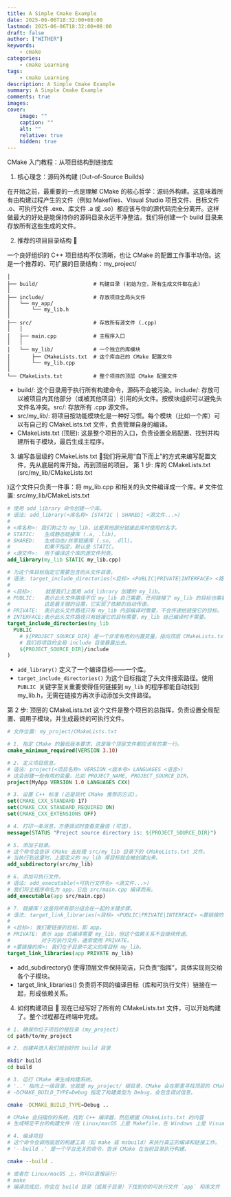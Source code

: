 ```yaml
---
title: A Simple Cmake Example
date: 2025-06-06T18:32:00+08:00
lastmod: 2025-06-06T18:32:00+08:00
draft: false
author: ["WITHER"]
keywords: 
    - cmake
categories:
    - cmake Learning
tags:
    - cmake Learning
description: A Simple Cmake Example
summary: A Simple Cmake Example
comments: true
images: 
cover:
    image: ""
    caption: ""
    alt: ""
    relative: true
    hidden: true
---
```


CMake 入门教程：从项目结构到链接库
1. 核心理念：源码外构建 (Out-of-Source Builds)

在开始之前，最重要的一点是理解 CMake 的核心哲学：源码外构建。这意味着所有由构建过程产生的文件（例如 Makefiles、Visual Studio 项目文件、目标文件 .o、可执行文件 .exe、库文件 .a 或 .so）都应该与你的源代码完全分离开。这样做最大的好处是能保持你的源码目录永远干净整洁。我们将创建一个 build 目录来存放所有这些生成的文件。

2. 推荐的项目目录结构 📂

一个良好组织的 C++ 项目结构不仅清晰，也让 CMake 的配置工作事半功倍。这是一个推荐的、可扩展的目录结构：my_project/
```plaintext
│
├── build/                  # 构建目录 (初始为空，所有生成文件都在此)
│
├── include/                # 存放项目全局头文件
│   └── my_app/
│       └── my_lib.h
│
├── src/                    # 存放所有源文件 (.cpp)
│   │
│   ├── main.cpp            # 主程序入口
│   │
│   └── my_lib/             # 一个独立的库模块
│       ├── CMakeLists.txt  # 这个库自己的 CMake 配置文件
│       └── my_lib.cpp
│
└── CMakeLists.txt          # 整个项目的顶层 CMake 配置文件
```

- build/: 这个目录用于执行所有构建命令，源码不会被污染。include/: 存放可以被项目内其他部分（或被其他项目）引用的头文件。按模块组织可以避免头文件名冲突。src/: 存放所有 .cpp 源文件。
- src/my_lib/: 将项目按功能模块化是一种好习惯。每个模块（比如一个库）可以有自己的 CMakeLists.txt 文件，负责管理自身的编译。
- CMakeLists.txt (顶层): 这是整个项目的入口，负责设置全局配置、找到并构建所有子模块，最后生成主程序。

3. 编写各层级的 CMakeLists.txt 📝我们将采用“自下而上”的方式来编写配置文件，先从底层的库开始，再到顶层的项目。
   第 1 步: 库的 CMakeLists.txt (src/my_lib/CMakeLists.txt

)这个文件只负责一件事：将 my_lib.cpp 和相关的头文件编译成一个库。# 文件位置: src/my_lib/CMakeLists.txt

```cmake
# 使用 add_library 命令创建一个库。
# 语法: add_library(<库名称> [STATIC | SHARED] <源文件...>)
#
# <库名称>: 我们称之为 my_lib，这是其他部分链接此库时使用的名字。
# STATIC:   生成静态链接库 (.a, .lib)。
# SHARED:   生成动态/共享链接库 (.so, .dll)。
#           如果不指定，默认是 STATIC。
# <源文件>:  用于编译这个库的源文件列表。
add_library(my_lib STATIC my_lib.cpp)

# 为这个库目标指定它需要包含的头文件目录。
# 语法: target_include_directories(<目标> <PUBLIC|PRIVATE|INTERFACE> <路径...>)
#
# <目标>:    就是我们上面用 add_library 创建的 my_lib。
# PUBLIC:   表示此头文件路径不仅 my_lib 自己需要，任何链接了 my_lib 的目标也需要。
#           这是最关键的设置，它实现了依赖的自动传递。
# PRIVATE:  表示此头文件路径只有 my_lib 内部编译时需要，不会传递给链接它的目标。
# INTERFACE:表示此头文件路径只有链接它的目标需要，my_lib 自己编译时不需要。
target_include_directories(my_lib
  PUBLIC
    # ${PROJECT_SOURCE_DIR} 是一个非常有用的内置变量，指向顶层 CMakeLists.txt 所在的目录。
    # 我们将项目的全局 include 目录暴露出去。
    ${PROJECT_SOURCE_DIR}/include
)
```

- `add_library()` 定义了一个编译目标——一个库。
- `target_include_directories()` 为这个目标指定了头文件搜索路径。使用 `PUBLIC `关键字至关重要使得任何链接到 `my_lib` 的程序都能自动找到 my_lib.h，无需在链接方再次手动添加头文件路径。

第 2 步: 顶层的 CMakeLists.txt 这个文件是整个项目的总指挥，负责设置全局配置、调用子模块，并生成最终的可执行文件。

```cmake
# 文件位置: my_project/CMakeLists.txt

# 1. 指定 CMake 的最低版本要求。这是每个顶层文件都应该有的第一行。
cmake_minimum_required(VERSION 3.10)

# 2. 定义项目信息。
# 语法: project(<项目名称> VERSION <版本号> LANGUAGES <语言>)
# 这会创建一些有用的变量，比如 PROJECT_NAME, PROJECT_SOURCE_DIR。
project(MyApp VERSION 1.0 LANGUAGES CXX)

# 3. 设置 C++ 标准 (这是现代 CMake 推荐的方式)。
set(CMAKE_CXX_STANDARD 17)
set(CMAKE_CXX_STANDARD_REQUIRED ON)
set(CMAKE_CXX_EXTENSIONS OFF)

# 4. 打印一条消息，方便调试时查看变量值 (可选)。
message(STATUS "Project source directory is: ${PROJECT_SOURCE_DIR}")

# 5. 添加子目录。
# 这个命令会告诉 CMake 去处理 src/my_lib 目录下的 CMakeLists.txt 文件。
# 当执行到这里时，上面定义的 my_lib 库目标就会被创建出来。
add_subdirectory(src/my_lib)

# 6. 添加可执行文件。
# 语法: add_executable(<可执行文件名> <源文件...>)
# 我们将主程序命名为 app，它由 src/main.cpp 编译而来。
add_executable(app src/main.cpp)

# 7. 链接库！这是将所有部分组合在一起的关键步骤。
# 语法: target_link_libraries(<目标> <PUBLIC|PRIVATE|INTERFACE> <要链接的库...>)
#
# <目标>: 我们要链接的目标，即 app。
# PRIVATE: 表示 app 的编译需要 my_lib，但这个依赖关系不会继续传递。
#          对于可执行文件，通常使用 PRIVATE。
# <要链接的库>: 我们在子目录中定义的库目标 my_lib。
target_link_libraries(app PRIVATE my_lib)
```

- add_subdirectory() 使得顶层文件保持简洁，只负责“指挥”，具体实现则交给各个子模块。
- target_link_libraries() 负责将不同的编译目标（库和可执行文件）链接在一起，形成依赖关系。

4. 如何构建项目 🚀
现在已经写好了所有的 CMakeLists.txt 文件，可以开始构建了。整个过程都在终端中完成。
```bash
# 1. 确保你位于项目的根目录 (my_project)
cd path/to/my_project

# 2. 创建并进入我们规划好的 build 目录

mkdir build
cd build

# 3. 运行 CMake 来生成构建系统。
# '..' 指向上一级目录，也就是 my_project/ 根目录，CMake 会在那里寻找顶层的 CMakeLists.txt。
# -DCMAKE_BUILD_TYPE=Debug 指定了构建类型为 Debug，会包含调试信息。

cmake -DCMAKE_BUILD_TYPE=Debug ..

# CMake 会扫描你的系统，找到 C++ 编译器，然后根据 CMakeLists.txt 的内容
# 生成特定平台的构建文件（在 Linux/macOS 上是 Makefile，在 Windows 上是 Visual Studio sln 文件）。

# 4. 编译项目
# 这个命令会调用底层的构建工具（如 make 或 msbuild）来执行真正的编译和链接工作。
# '--build .' 是一个平台无关的命令，告诉 CMake 在当前目录执行构建。

cmake --build .

# 或者在 Linux/macOS 上，你可以直接运行:
# make
# 编译完成后，你会在 build 目录（或其子目录）下找到你的可执行文件 `app` 和库文件 `libmy_lib.a`。
```

